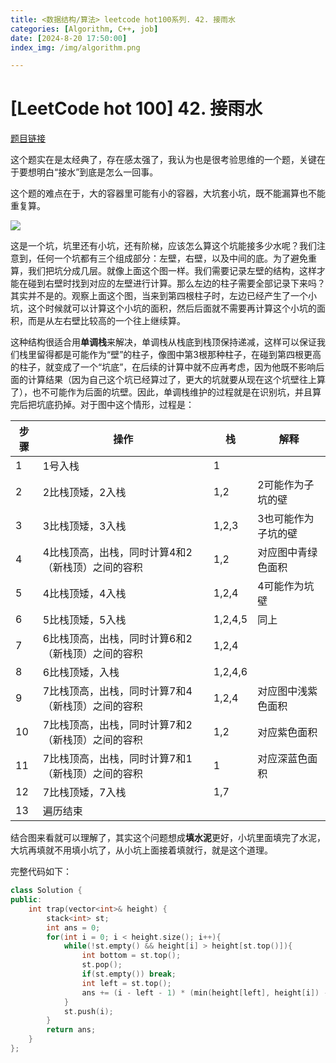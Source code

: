 ```yaml
---
title: <数据结构/算法> leetcode hot100系列. 42. 接雨水
categories: [Algorithm, C++, job]
date: [2024-8-20 17:50:00]
index_img: /img/algorithm.png

---
```


# [LeetCode hot 100] 42. 接雨水

[题目链接](https://leetcode.cn/problems/trapping-rain-water/description/?envType=study-plan-v2&envId=top-100-liked)

这个题实在是太经典了，存在感太强了，我认为也是很考验思维的一个题，关键在于要想明白“接水”到底是怎么一回事。

这个题的难点在于，大的容器里可能有小的容器，大坑套小坑，既不能漏算也不能重复算。

![](D:\dingblog\source\img\leetcode\LC_42.png)

这是一个坑，坑里还有小坑，还有阶梯，应该怎么算这个坑能接多少水呢？我们注意到，任何一个坑都有三个组成部分：左壁，右壁，以及中间的底。为了避免重算，我们把坑分成几层。就像上面这个图一样。我们需要记录左壁的结构，这样才能在碰到右壁时找到对应的左壁进行计算。那么左边的柱子需要全部记录下来吗？其实并不是的。观察上面这个图，当来到第四根柱子时，左边已经产生了一个小坑，这个时候就可以计算这个小坑的面积，然后后面就不需要再计算这个小坑的面积，而是从左右壁比较高的一个往上继续算。

这种结构很适合用**单调栈**来解决，单调栈从栈底到栈顶保持递减，这样可以保证我们栈里留得都是可能作为“壁”的柱子，像图中第3根那种柱子，在碰到第四根更高的柱子，就变成了一个“坑底”，在后续的计算中就不应再考虑，因为他既不影响后面的计算结果（因为自己这个坑已经算过了，更大的坑就要从现在这个坑壁往上算了），也不可能作为后面的坑壁。因此，单调栈维护的过程就是在识别坑，并且算完后把坑底扔掉。对于图中这个情形，过程是：

| 步骤 | 操作                                              | 栈      | 解释                |
| ---- | ------------------------------------------------- | ------- | ------------------- |
| 1    | 1号入栈                                           | 1       |                     |
| 2    | 2比栈顶矮，2入栈                                  | 1,2     | 2可能作为子坑的壁   |
| 3    | 3比栈顶矮，3入栈                                  | 1,2,3   | 3也可能作为子坑的壁 |
| 4    | 4比栈顶高，出栈，同时计算4和2（新栈顶）之间的容积 | 1,2     | 对应图中青绿色面积  |
| 5    | 4比栈顶矮，4入栈                                  | 1,2,4   | 4可能作为坑壁       |
| 6    | 5比栈顶矮，5入栈                                  | 1,2,4,5 | 同上                |
| 7    | 6比栈顶高，出栈，同时计算6和2（新栈顶）之间的容积 | 1,2,4   |                     |
| 8    | 6比栈顶矮，入栈                                   | 1,2,4,6 |                     |
| 9    | 7比栈顶高，出栈，同时计算7和4（新栈顶）之间的容积 | 1,2,4   | 对应图中浅紫色面积  |
| 10   | 7比栈顶高，出栈，同时计算7和2（新栈顶）之间的容积 | 1,2     | 对应紫色面积        |
| 11   | 7比栈顶高，出栈，同时计算7和1（新栈顶）之间的容积 | 1       | 对应深蓝色面积      |
| 12   | 7比栈顶矮，7入栈                                  | 1,7     |                     |
| 13   | 遍历结束                                          |         |                     |

结合图来看就可以理解了，其实这个问题想成**填水泥**更好，小坑里面填完了水泥，大坑再填就不用填小坑了，从小坑上面接着填就行，就是这个道理。

完整代码如下：

```c++
class Solution {
public:
    int trap(vector<int>& height) {
        stack<int> st;
        int ans = 0;
        for(int i = 0; i < height.size(); i++){
            while(!st.empty() && height[i] > height[st.top()]){
                int bottom = st.top();
                st.pop();
                if(st.empty()) break;
                int left = st.top();
                ans += (i - left - 1) * (min(height[left], height[i]) - height[bottom]);
            }
            st.push(i);
        }
        return ans;
    }
};
```

